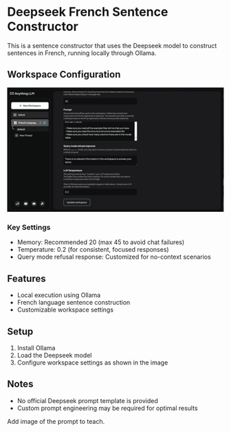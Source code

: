 # Deepseek French Sentence Constructor

This is a sentence constructor that uses the Deepseek model to construct sentences in French, running locally through Ollama.

## Workspace Configuration

![Workspace Configuration](workspace_ollama.png)

### Key Settings
- Memory: Recommended 20 (max 45 to avoid chat failures)
- Temperature: 0.2 (for consistent, focused responses)
- Query mode refusal response: Customized for no-context scenarios

## Features
- Local execution using Ollama
- French language sentence construction
- Customizable workspace settings

## Setup
1. Install Ollama
2. Load the Deepseek model
3. Configure workspace settings as shown in the image

## Notes
- No official Deepseek prompt template is provided
- Custom prompt engineering may be required for optimal results

Add image of the prompt to teach.